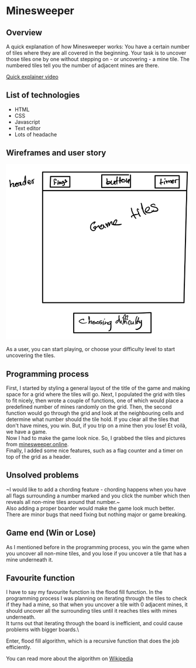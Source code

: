# Minesweeper
## Overview
A quick explanation of how Minesweeper works: 
You have a certain number of tiles where they are all covered in the beginning. Your task is to uncover those tiles one by one without stepping on - or uncovering - a mine tile. 
The numbered tiles tell you the number of adjacent mines are there.

[Quick explainer video](https://www.youtube.com/watch?v=dvvrOeITzG8)

## List of technologies
- HTML
- CSS
- Javascript
- Text editor
- Lots of headache

## Wireframes and user story

![Wireframes](assets/wireframe.png)

As a user, you can start playing, or choose your difficulty level to start uncovering the tiles.

## Programming process
First, I started by styling a general layout of the title of the game and making space for a grid where the tiles will go.
Next, I populated the grid with tiles to fit nicely, then wrote a couple of functions, one of which would place a predefined
number of mines randomly on the grid. Then, the second function would go through the grid and look at the neighbouring cells
and determine what number should the tile hold. If you clear all the tiles that don't have mines, you win. But, if you trip 
on a mine then you lose! Et voilà, we have a game. \
Now I had to make the game look nice. So, I grabbed the tiles and pictures from [minesweeper.online](https://minesweeper.online).\
Finally, I added some nice features, such as a flag counter and a timer on top of the grid as a header.

## Unsolved problems
~I would like to add a chording feature - chording happens when you have all flags surrounding a number marked and you click the number which then
reveals all non-mine tiles around that number.~\
Also adding a proper boarder would make the game look much better.\
There are minor bugs that need fixing but nothing major or game breaking.

## Game end (Win or Lose)
As I mentioned before in the programming process, you win the game when you uncover all non-mine tiles, and you lose if you uncover a tile that has a mine
underneath it.

## Favourite function
I have to say my favourite function is the flood fill function. In the programming process I was planning on iterating through the tiles to check
if they had a mine, so that when you uncover a tile with 0 adjacent mines, it should uncover all the surrounding tiles until it reaches
tiles with mines underneath. \
It turns out that iterating through the board is inefficient, and could cause problems with bigger boards.\

Enter, flood fill algorithm, which is a recursive function that does the job efficiently.

You can read more about the algorithm on [Wikipedia](https://en.wikipedia.org/wiki/Flood_fill)
